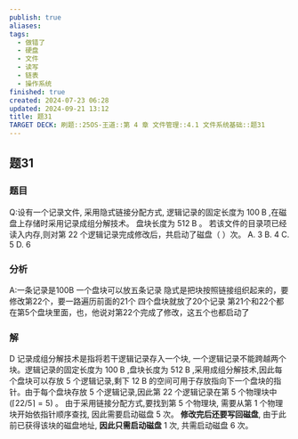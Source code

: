 ```yaml
---
publish: true
aliases: 
tags:
  - 做错了
  - 硬盘
  - 文件
  - 读写
  - 链表
  - 操作系统
finished: true
created: 2024-07-23 06:28
updated: 2024-09-21 13:12
title: 题31
TARGET DECK: 刷题::25OS-王道::第 4 章 文件管理::4.1 文件系统基础::题31
---
```

## 题31
### 题目
Q:设有一个记录文件, 采用隐式链接分配方式, 逻辑记录的固定长度为 ${100}\mathrm{\;B}$ ,在磁盘上存储时采用记录成组分解技术。
盘块长度为 ${512}\mathrm{\;B}$ 。
若该文件的目录项已经读入内存,则对第 22 个逻辑记录完成修改后，共启动了磁盘（ ）次。
A. 3 
B. 4 
C. 5 
D. 6
### 分析
A:一条记录是100B
一个盘块可以放五条记录
隐式是把块按照链接组织起来的，要修改第22个，要一路遍历前面的21个
四个盘块就放了20个记录
第21个和22个都在第5个盘块里面，也，他说对第22个完成了修改，这五个也都启动了
### 解
D
记录成组分解技术是指将若干逻辑记录存入一个块, 一个逻辑记录不能跨越两个块。逻辑记录的固定长度为 ${100}\mathrm{\;B}$ ,盘块长度为 ${512}\mathrm{\;B}$ ,采用成组分解技术,因此每个盘块可以存放 5 个逻辑记录,剩下 ${12}\mathrm{\;B}$ 的空间可用于存放指向下一个盘块的指针。由于每个盘块存放 5 个逻辑记录,因此第 22 个逻辑记录在第 5 个物理块中 $( {\lceil {22}/5\rceil = 5})$ 。
由于采用链接分配方式,要找到第 5 个物理块, 需要从第 1 个物理块开始依指针顺序查找, 因此需要启动磁盘 5 次。
**修改完后还要写回磁盘**, 由于此前已获得该块的磁盘地址, **因此只需启动磁盘** 1 次, 共需启动磁盘 6 次。

